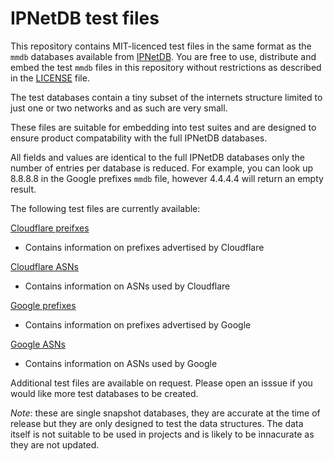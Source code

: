 # IPNetDB test files

This repository contains MIT-licenced test files in the same format as the
`mmdb` databases available from [IPNetDB](https://ipnetdb.com/). You are
free to use, distribute and embed the test `mmdb` files in this repository
without restrictions as described in the [LICENSE](LICENSE) file.

The test databases contain a tiny subset of the internets structure limited
to just one or two networks and as such are very small.

These files are suitable for embedding into test suites and are designed to
ensure product compatability with the full IPNetDB databases.

All fields and values are identical to the full IPNetDB databases only
the number of entries per database is reduced. For example, you can look
up 8.8.8.8 in the Google prefixes `mmdb` file, however 4.4.4.4 will return
an empty result.

The following test files are currently available:

[Cloudflare preifxes](ipnetdb-test-cloudflare-prefix.mmdb)
- Contains information on prefixes advertised by Cloudflare

[Cloudflare ASNs](ipnetdb-test-cloudflare-asn.mmdb)
- Contains information on ASNs used by Cloudflare

[Google prefixes](ipnetdb-test-google-prefix.mmdb)
- Contains information on prefixes advertised by Google

[Google ASNs](ipnetdb-test-google-asn.mmdb)
 - Contains information on ASNs used by Google

Additional test files are available on request. Please open an isssue
if you would like more test databases to be created.

*Note*: these are single snapshot databases, they are accurate at the
time of release but they are only designed to test the data structures.
The data itself is not suitable to be used in projects and is likely to
be innacurate as they are not updated.
